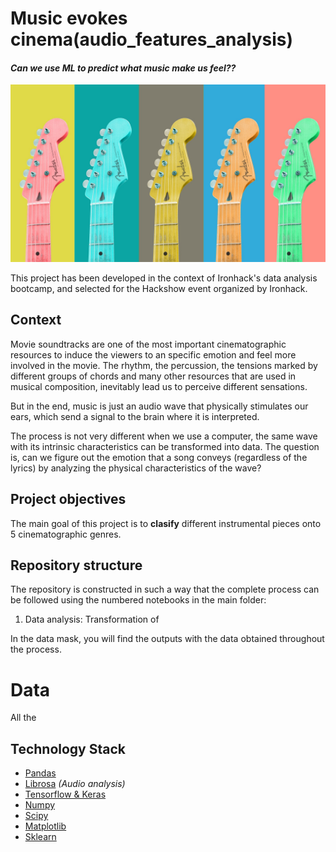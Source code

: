 # Music evokes cinema(audio_features_analysis)
#### *Can we use ML to predict what music make us feel??*

![portada](/img/guitars-gb190c7313_1920.jpeg)

This project has been developed in the context of Ironhack's data analysis bootcamp, and selected for the Hackshow event organized by Ironhack.

## Context

Movie soundtracks are one of the most important cinematographic resources to induce the viewers to an specific emotion and feel more involved in the movie. The rhythm, the percussion, the tensions marked by different groups of chords and many other resources that are used in musical composition, inevitably lead us to perceive different sensations.

But in the end, music is just an audio wave that physically stimulates our ears, which send a signal to the brain where it is interpreted. 

The process is not very different when we use a computer, the same wave with its intrinsic characteristics can be transformed into data. The question is, can we figure out the emotion that a song conveys (regardless of the lyrics) by analyzing the physical characteristics of the wave?

## Project objectives

The main goal of this project is to **clasify** different instrumental pieces onto 5 cinematographic genres.


## Repository structure

The repository is constructed in such a way that the complete process can be followed using the numbered notebooks in the main folder:

1. Data analysis: Transformation of 

In the data mask, you will find the outputs with the data obtained throughout the process.

# Data

All the 



## Technology Stack

- [Pandas](https://pandas.pydata.org/docs/)
- [Librosa](https://librosa.org/doc/latest/index.html) *(Audio analysis)*
- [Tensorflow & Keras](https://www.tensorflow.org/)
- [Numpy](https://numpy.org/)
- [Scipy](https://www.scipy.org/)
- [Matplotlib](https://matplotlib.org/)
- [Sklearn](https://scikit-learn.org/)